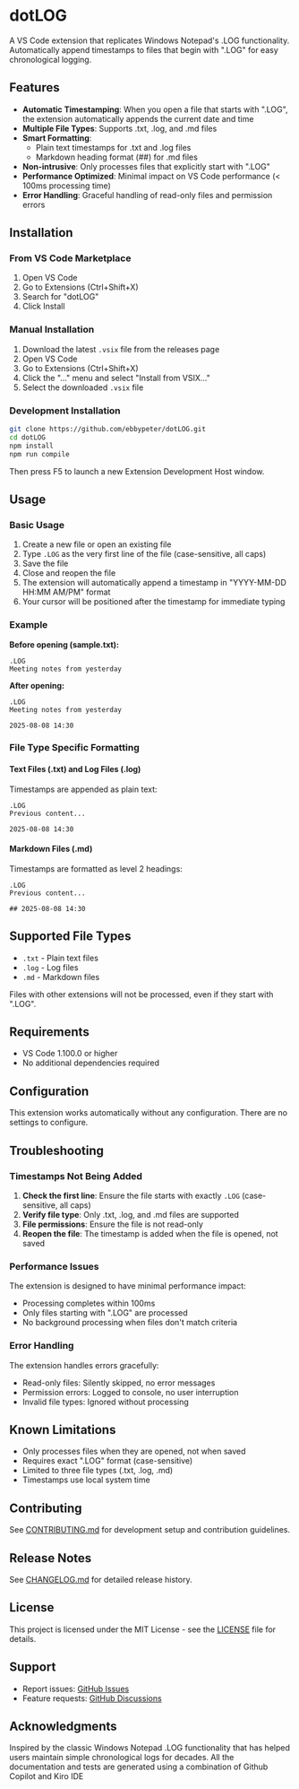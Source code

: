# dotLOG

A VS Code extension that replicates Windows Notepad's .LOG functionality. Automatically append timestamps to files that begin with ".LOG" for easy chronological logging.

## Features

- **Automatic Timestamping**: When you open a file that starts with ".LOG", the extension automatically appends the current date and time
- **Multiple File Types**: Supports .txt, .log, and .md files
- **Smart Formatting**:
  - Plain text timestamps for .txt and .log files
  - Markdown heading format (##) for .md files
- **Non-intrusive**: Only processes files that explicitly start with ".LOG"
- **Performance Optimized**: Minimal impact on VS Code performance (< 100ms processing time)
- **Error Handling**: Graceful handling of read-only files and permission errors

## Installation

### From VS Code Marketplace

1. Open VS Code
2. Go to Extensions (Ctrl+Shift+X)
3. Search for "dotLOG"
4. Click Install

### Manual Installation

1. Download the latest `.vsix` file from the releases page
2. Open VS Code
3. Go to Extensions (Ctrl+Shift+X)
4. Click the "..." menu and select "Install from VSIX..."
5. Select the downloaded `.vsix` file

### Development Installation

```bash
git clone https://github.com/ebbypeter/dotLOG.git
cd dotLOG
npm install
npm run compile
```

Then press F5 to launch a new Extension Development Host window.

## Usage

### Basic Usage

1. Create a new file or open an existing file
2. Type `.LOG` as the very first line of the file (case-sensitive, all caps)
3. Save the file
4. Close and reopen the file
5. The extension will automatically append a timestamp in "YYYY-MM-DD HH:MM AM/PM" format
6. Your cursor will be positioned after the timestamp for immediate typing

### Example

**Before opening (sample.txt):**

```
.LOG
Meeting notes from yesterday
```

**After opening:**

```
.LOG
Meeting notes from yesterday

2025-08-08 14:30
```

### File Type Specific Formatting

#### Text Files (.txt) and Log Files (.log)

Timestamps are appended as plain text:

```
.LOG
Previous content...

2025-08-08 14:30
```

#### Markdown Files (.md)

Timestamps are formatted as level 2 headings:

```
.LOG
Previous content...

## 2025-08-08 14:30
```

## Supported File Types

- `.txt` - Plain text files
- `.log` - Log files  
- `.md` - Markdown files

Files with other extensions will not be processed, even if they start with ".LOG".

## Requirements

- VS Code 1.100.0 or higher
- No additional dependencies required

## Configuration

This extension works automatically without any configuration. There are no settings to configure.

## Troubleshooting

### Timestamps Not Being Added

1. **Check the first line**: Ensure the file starts with exactly `.LOG` (case-sensitive, all caps)
2. **Verify file type**: Only .txt, .log, and .md files are supported
3. **File permissions**: Ensure the file is not read-only
4. **Reopen the file**: The timestamp is added when the file is opened, not saved

### Performance Issues

The extension is designed to have minimal performance impact:

- Processing completes within 100ms
- Only files starting with ".LOG" are processed
- No background processing when files don't match criteria

### Error Handling

The extension handles errors gracefully:

- Read-only files: Silently skipped, no error messages
- Permission errors: Logged to console, no user interruption
- Invalid file types: Ignored without processing

## Known Limitations

- Only processes files when they are opened, not when saved
- Requires exact ".LOG" format (case-sensitive)
- Limited to three file types (.txt, .log, .md)
- Timestamps use local system time

## Contributing

See [CONTRIBUTING.md](CONTRIBUTING.md) for development setup and contribution guidelines.

## Release Notes

See [CHANGELOG.md](CHANGELOG.md) for detailed release history.

## License

This project is licensed under the MIT License - see the [LICENSE](LICENSE) file for details.

## Support

- Report issues: [GitHub Issues](https://github.com/ebbypeter/dotLOG/issues)
- Feature requests: [GitHub Discussions](https://github.com/ebbypeter/dotLOG/discussions)

## Acknowledgments

Inspired by the classic Windows Notepad .LOG functionality that has helped users maintain simple chronological logs for decades.
All the documentation and tests are generated using a combination of Github Copilot and Kiro IDE
